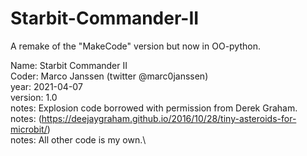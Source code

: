 # Starbit-Commander-II
A remake of the "MakeCode" version but now in OO-python.

Name: Starbit Commander II\
Coder: Marco Janssen (twitter @marc0janssen)\
year: 2021-04-07\
version: 1.0\
notes: Explosion code borrowed with permission from Derek Graham.\
notes: (https://deejaygraham.github.io/2016/10/28/tiny-asteroids-for-microbit/)\
notes: All other code is my own.\
